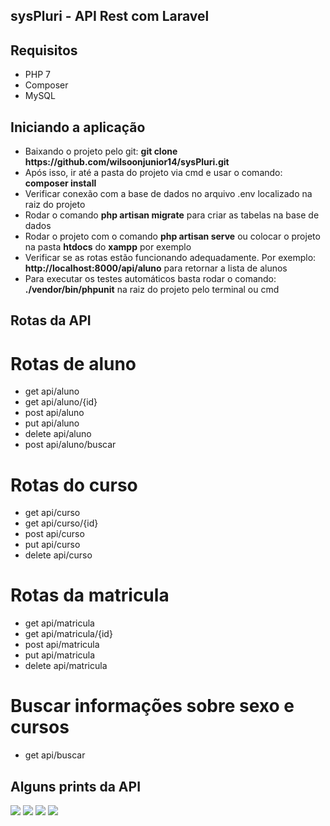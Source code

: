 ## sysPluri - API Rest com Laravel
## Requisitos
<ul>
  <li>PHP 7</li>
  <li>Composer</li>
  <li>MySQL</li>
</ul>

## Iniciando a aplicação
<ul>
  <li>Baixando o projeto pelo git: <b>git clone https://github.com/wilsoonjunior14/sysPluri.git</b></li>
  <li>Após isso, ir até a pasta do projeto via cmd e usar o comando: <b>composer install</b></li>
  <li>Verificar conexão com a base de dados no arquivo .env localizado na raiz do projeto</li>
  <li>Rodar o comando <b>php artisan migrate</b> para criar as tabelas na base de dados</li>
  <li>Rodar o projeto com o comando <b>php artisan serve</b> ou colocar o projeto na pasta <b>htdocs</b> do <b>xampp</b> por exemplo</li>
  <li>Verificar se as rotas estão funcionando adequadamente. Por exemplo: <b>http://localhost:8000/api/aluno</b> para retornar a lista de alunos</li>
  <li>Para executar os testes automáticos basta rodar o comando: <b>./vendor/bin/phpunit</b> na raiz do projeto pelo terminal ou cmd</li>
</ul>

## Rotas da API
# Rotas de aluno
- get api/aluno
- get api/aluno/{id}
- post api/aluno
- put api/aluno
- delete api/aluno
- post api/aluno/buscar

# Rotas do curso
- get api/curso
- get api/curso/{id}
- post api/curso
- put api/curso
- delete api/curso

# Rotas da matricula
- get api/matricula
- get api/matricula/{id}
- post api/matricula
- put api/matricula
- delete api/matricula

# Buscar informações sobre sexo e cursos
- get api/buscar

## Alguns prints da API
<img src='https://raw.githubusercontent.com/wilsoonjunior14/sysPluri/master/img1.png' />
<img src='https://raw.githubusercontent.com/wilsoonjunior14/sysPluri/master/img2.png' />
<img src='https://raw.githubusercontent.com/wilsoonjunior14/sysPluri/master/img3.png' />
<img src='https://raw.githubusercontent.com/wilsoonjunior14/sysPluri/master/img4.png' />
